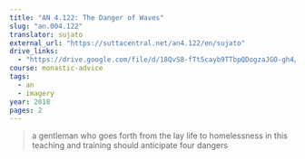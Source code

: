 ```yaml
---
title: "AN 4.122: The Danger of Waves"
slug: "an.004.122"
translator: sujato
external_url: "https://suttacentral.net/an4.122/en/sujato"
drive_links:
  - "https://drive.google.com/file/d/18QvS8-fTt5cayb9TTbpQDogzaJGO-gh4/view?usp=drivesdk"
course: monastic-advice
tags:
  - an
  - imagery
year: 2018
pages: 2
---
```


> a gentleman who goes forth from the lay life to homelessness in this teaching and training should anticipate four dangers
